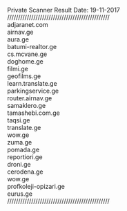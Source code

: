 Private Scanner Result Date: 19-11-2017<br/>
///////////////////////////////////////////////<br/>
adjaranet.com<br/>
airnav.ge<br/>
aura.ge<br/>
batumi-realtor.ge<br/>
cs.mcvane.ge<br/>
doghome.ge<br/>
filmi.ge<br/>
geofilms.ge<br/>
learn.translate.ge<br/>
parkingservice.ge<br/>
router.airnav.ge<br/>
samaklero.ge<br/>
tamashebi.com.ge<br/>
taqsi.ge<br/>
translate.ge<br/>
wow.ge<br/>
zuma.ge<br/>
pomada.ge<br/>
reportiori.ge<br/>
droni.ge<br/>
cerodena.ge<br/>
wow.ge<br/>
profkoleji-opizari.ge<br/>
eurus.ge<br/>
///////////////////////////////////////////////<br/>
